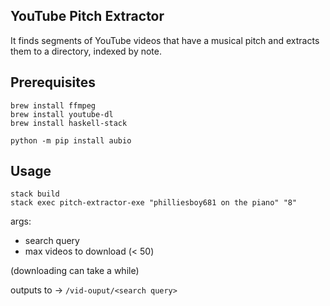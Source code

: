 YouTube Pitch Extractor
---

It finds segments of YouTube videos that have a musical pitch and extracts
them to a directory, indexed by note.


Prerequisites
----

	brew install ffmpeg
	brew install youtube-dl
    brew install haskell-stack

    python -m pip install aubio


Usage
----

    stack build
    stack exec pitch-extractor-exe "philliesboy681 on the piano" "8"


args:
- search query
- max videos to download (< 50)

(downloading can take a while)

outputs to -> `/vid-ouput/<search query>`
